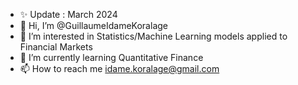- ✨ Update : March 2024
- 👋 Hi, I’m @GuillaumeIdameKoralage
- 👀 I’m interested in Statistics/Machine Learning models applied to Financial Markets
- 🌱 I’m currently learning Quantitative Finance
- 📫 How to reach me idame.koralage@gmail.com

<!---
GuillaumeIdameKoralage/GuillaumeIdameKoralage is a ✨ special ✨ repository because its `README.md` (this file) appears on your GitHub profile.
You can click the Preview link to take a look at your changes.
--->
